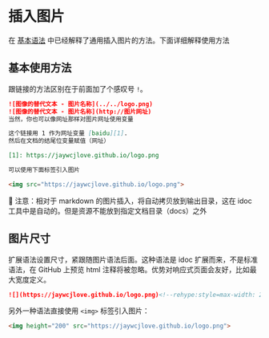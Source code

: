 插入图片
===

在 [基本语法](./basic-syntax.md#图片) 中已经解释了通用插入图片的方法。下面详细解释使用方法

## 基本使用方法

跟链接的方法区别在于前面加了个感叹号 `!`。

```markdown
![图像的替代文本 - 图片名称](../../logo.png)
![图像的替代文本 - 图片名称](http://图片网址)
当然，你也可以像网址那样对图片网址使用变量

这个链接用 1 作为网址变量 [baidu][1].
然后在文档的结尾位变量赋值（网址）

[1]: https://jaywcjlove.github.io/logo.png

可以使用下面标签引入图片

<img src="https://jaywcjlove.github.io/logo.png">
```

🚧  注意：相对于 markdown 的图片插入，将自动拷贝放到输出目录，这在 idoc 工具中是自动的。但是资源不能放到指定文档目录（docs）之外

## 图片尺寸

扩展语法设置尺寸，紧跟随图片语法后面。这种语法是 idoc 扩展而来，不是标准语法，在 GitHub 上预览 html 注释将被忽略。优势对响应式页面会友好，比如最大宽度定义。

```markdown
![](https://jaywcjlove.github.io/logo.png)<!--rehype:style=max-width: 230px;-->
```

另外一种语法直接使用 `<img>` 标签引入图片：

```markdown
<img height="200" src="https://jaywcjlove.github.io/logo.png">
```